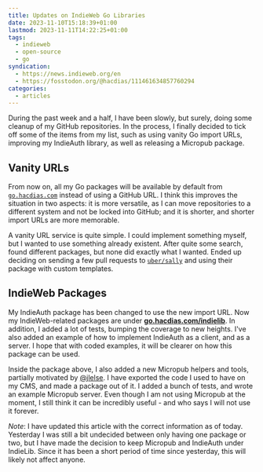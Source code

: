 ```yaml
---
title: Updates on IndieWeb Go Libraries
date: 2023-11-10T15:18:39+01:00
lastmod: 2023-11-11T14:22:25+01:00
tags:
  - indieweb
  - open-source
  - go
syndication:
  - https://news.indieweb.org/en
  - https://fosstodon.org/@hacdias/111461634857760294
categories:
  - articles
---
```


During the past week and a half, I have been slowly, but surely, doing some cleanup of my GitHub repositories. In the process, I finally decided to tick off some of the items from my list, such as using vanity Go import URLs, improving my IndieAuth library, as well as releasing a Micropub package.

<!--more-->

## Vanity URLs

From now on, all my Go packages will be available by default from [`go.hacdias.com`](https://go.hacdias.com) instead of using a GitHub URL. I think this improves the situation in two aspects: it is more versatile, as I can move repositories to a different system and not be locked into GitHub; and it is shorter, and shorter import URLs are more memorable.

A vanity URL service is quite simple. I could implement something myself, but I wanted to use something already existent. After quite some search, found different packages, but none did exactly what I wanted. Ended up deciding on sending a few pull requests to [`uber/sally`](https://go.uber.org/sally) and using their package with custom templates.

## IndieWeb Packages

My IndieAuth package has been changed to use the new import URL. Now my IndieWeb-related packages are under [**go.hacdias.com/indielib**](https://go.hacdias.com/indielib). In addition, I added a lot of tests, bumping the coverage to new heights. I've also added an example of how to implement IndieAuth as a client, and as a server. I hope that with coded examples, it will be clearer on how this package can be used.

Inside the package above, I also added a new Micropub helpers and tools, partially motivated by [@jlelse](https://fosstodon.org/@jle/111351505430671803). I have exported the code I used to have on my CMS, and made a package out of it. I added a bunch of tests, and wrote an example Micropub server. Even though I am not using Micropub at the moment, I still think it can be incredibly useful - and who says I will not use it forever.

*Note*: I have updated this article with the correct information as of today. Yesterday I was still a bit undecided between only having one package or two, but I have made the decision to keep Micropub and IndieAuth under IndieLib. Since it has been a short period of time since yesterday, this will likely not affect anyone.
